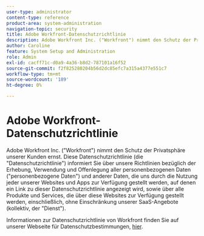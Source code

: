 ```yaml
---
user-type: administrator
content-type: reference
product-area: system-administration
navigation-topic: security
title: Adobe Workfront-Datenschutzrichtlinie
description: Adobe Workfront Inc. ("Workfront") nimmt den Schutz der Privatsphäre unserer Kunden ernst. Diese Datenschutzrichtlinie (die "Datenschutzrichtlinie") informiert Sie über unsere Richtlinien bezüglich der Erhebung, Verwendung und Offenlegung aller personenbezogenen Daten ("personenbezogene Daten") und anderer Daten, die uns durch die Nutzung jeder unserer Websites und Apps zur Verfügung gestellt werden, auf denen ein Link zu dieser Datenschutzrichtlinie angezeigt wird, sowie über alle Produkte und Services, die über diese Websites zur Verfügung gestellt werden, einschließlich, ohne Einschränkung unserer SaaS-Angebote (kollektiv, der "Dienst").
author: Caroline
feature: System Setup and Administration
role: Admin
exl-id: cacff71c-d0a9-4a36-b8d2-787101a16f52
source-git-commit: f2f825280204b56d2dc85efc7a315a4377e551c7
workflow-type: tm+mt
source-wordcount: '189'
ht-degree: 0%

---
```


# Adobe Workfront-Datenschutzrichtlinie

Adobe Workfront Inc. (&quot;Workfront&quot;) nimmt den Schutz der Privatsphäre unserer Kunden ernst. Diese Datenschutzrichtlinie (die &quot;Datenschutzrichtlinie&quot;) informiert Sie über unsere Richtlinien bezüglich der Erhebung, Verwendung und Offenlegung aller personenbezogenen Daten (&quot;personenbezogene Daten&quot;) und anderer Daten, die uns durch die Nutzung jeder unserer Websites und Apps zur Verfügung gestellt werden, auf denen ein Link zu dieser Datenschutzrichtlinie angezeigt wird, sowie über alle Produkte und Services, die über diese Websites zur Verfügung gestellt werden, einschließlich, ohne Einschränkung unserer SaaS-Angebote (kollektiv, der &quot;Dienst&quot;).

Informationen zur Datenschutzrichtlinie von Workfront finden Sie auf unserer Webseite für Datenschutzbestimmungen, [hier](https://www.workfront.com/privacy-notice).
